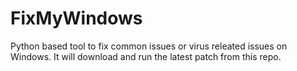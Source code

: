# FixMyWindows
Python based tool to fix common issues or virus releated issues on Windows. It will download and run the latest patch from this repo.
